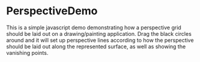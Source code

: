 # PerspectiveDemo
This is a simple javascript demo demonstrating how a perspective grid should be 
laid out on a drawing/painting application. Drag the black circles around and it 
will set up perspective lines according to how the perspective should be laid 
out along the represented surface, as well as showing the vanishing points.
